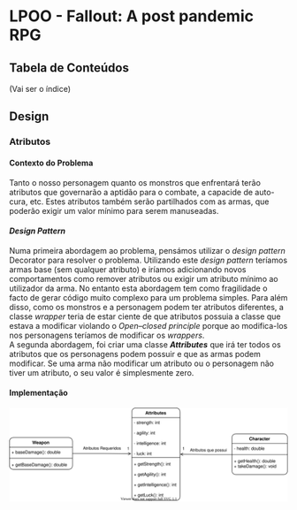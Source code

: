 # LPOO - Fallout: A post pandemic RPG

## Tabela de Conteúdos
(Vai ser o índice)

## Design
### Atributos
#### Contexto do Problema
Tanto o nosso personagem quanto os monstros que enfrentará terão atributos que governarão a aptidão para o combate, a capacide de auto-cura, etc.
Estes atributos também serão partilhados com as armas, que poderão exigir um valor mínimo para serem manuseadas.

#### _Design Pattern_
Numa primeira abordagem ao problema, pensámos utilizar o _design pattern_ Decorator para resolver o problema. Utilizando este _design pattern_ teríamos armas base (sem qualquer atributo) e iríamos adicionando novos comportamentos como remover atributos ou exigir um atributo mínimo ao utilizador da arma. No entanto esta abordagem tem como fragilidade o facto de gerar código muito complexo para um problema simples. Para além disso, como os monstros e a personagem podem ter atributos diferentes, a classe _wrapper_ teria de estar ciente de que atributos possuia a classe que estava a modificar violando o _Open–closed principle_ porque ao modifica-los nos personagens teríamos de modificar os _wrappers_. <br>
A segunda abordagem, foi criar uma classe **_Attributes_** que irá ter todos os atributos que os personagens podem possuir e que as armas podem modificar. Se uma arma não modificar um atributo ou o personagem não tiver um atributo, o seu valor é simplesmente zero.
#### Implementação
<p align="center">
  <img width=650 src="images/attributes.svg">
</p>
